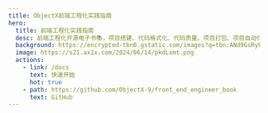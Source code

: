 ```yaml
---
title: ObjectX前端工程化实践指南
hero:
  title: 前端工程化实践指南
  desc: 前端工程化开源电子书📚，项目搭建、代码格式化、代码质量、项目打包、项目自动化一网打尽
  background: https://encrypted-tbn0.gstatic.com/images?q=tbn:ANd9GcRyPCaqtKIDy8rN08fghsLhKKIL00B5JY4LbpVNLhQRYSVfxOquhQU1cUVBqMCBrMPbFbU&usqp=CAU
  image: https://s21.ax1x.com/2024/06/14/pkdLxmt.png
  actions:
    - link: /docs
      text: 快速开始
      hot: true
    - path: https://github.com/ObjectX-9/front_end_engineer_book
      text: GitHub
---
```




